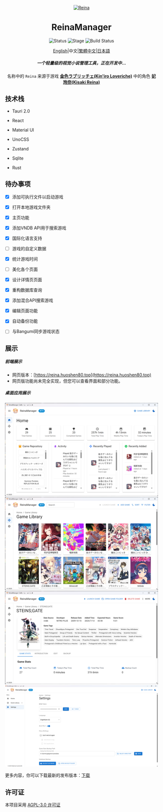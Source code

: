 <div align="center">
  <div style="width:200px">
    <a href="https://vndb.org/c64303">
      <img src="src-tauri/icons/reina.png" alt="Reina">
    </a>
  </div>

<h1>ReinaManager</h1>

![Status](https://img.shields.io/badge/status-active-brightgreen) ![Stage](https://img.shields.io/badge/stage-beta-blue) ![Build Status](https://github.com/huoshen80/ReinaManager/actions/workflows/build.yml/badge.svg)

<p align="center"><a href="./README.md">English</a>|中文|<a href="./README.zh_TW.md">繁體中文</a>|<a href="./README.ja_JP.md">日本語</a></p>

<h5>一个轻量级的视觉小说管理工具，正在开发中...</h5>

名称中的 `Reina` 来源于游戏 <a href="https://vndb.org/v21852"><b>金色ラブリッチェ(Kin'iro Loveriche)</b></a> 中的角色 <a href="https://vndb.org/c64303"><b>妃 玲奈(Kisaki Reina)</b></a>

</div>

## 技术栈

- Tauri 2.0

- React

- Material UI

- UnoCSS

- Zustand

- Sqlite

- Rust

## 待办事项

- [x] 添加可执行文件以启动游戏
- [x] 打开本地游戏文件夹
- [x] 主页功能
- [x] 添加VNDB API用于搜索游戏
- [x] 国际化语言支持
- [ ] 游戏的自定义数据
- [x] 统计游戏时间
- [ ] 美化各个页面
- [x] 设计详情页页面
- [x] 重构数据库查询
- [x] 添加混合API搜索游戏
- [x] 编辑页面功能
- [x] 自动备份功能
- [ ] 与Bangumi同步游戏状态


## 展示

##### 前端展示
- 网页版本：[https://reina.huoshen80.top](https://reina.huoshen80.top)
- 网页版功能尚未完全实现，但您可以查看界面和部分功能。

##### 桌面应用展示

![主页](screenshots/home.png)
![游戏库](screenshots/library.png)
![详情页](screenshots/detail.png)
![设置页](screenshots/setting.png)

更多内容，你可以下载最新的发布版本：[下载](https://github.com/huoshen80/ReinaManager/releases)

## 许可证

本项目采用 [AGPL-3.0 许可证](https://github.com/huoshen80/ReinaManager#AGPL-3.0-1-ov-file)